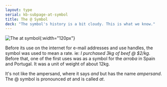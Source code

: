 ```yaml
---
layout: type
serial: kb-subpage-at-symbol
title: The @ Symbol
deck: "The symbol's history is a bit cloudy. This is what we know."
---
```


![The at symbol]({{site.url}}/svg/type-trivia/at-symbol.svg "The at symbol"){:width="120px"}

Before its use on the internet for e-mail addresses and use handles, the symbol was used to mean a rate. ie: *I purchased 3kg of beef @ $2/kg*. Before that, one of the first uses was as a symbol for the *arroba* in Spain and Portugal. It was a unit of weight of about 12kg.

It's not like the ampersand, where it says *and* but has the name *ampersand*. The @ symbol is pronounced *at* and is called *at*.